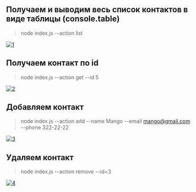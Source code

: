 ## Получаем и выводим весь список контактов в виде таблицы (console.table)
> node index.js --action list 
> 
<a href="https://ibb.co/kg50gxW"><img src="https://i.ibb.co/qM79MdP/1.png" alt="1" border="0"></a>

## Получаем контакт по id
> node index.js --action get --id 5
> 
<a href="https://ibb.co/J5BdLJ7"><img src="https://i.ibb.co/NZV3hBj/2.png" alt="2" border="0"></a>

## Добавляем контакт
> node index.js --action add --name Mango --email mango@gmail.com --phone 322-22-22
> 
<a href="https://ibb.co/nRBrjxj"><img src="https://i.ibb.co/7bQvKsK/3.png" alt="3" border="0"></a>

## Удаляем контакт
> node index.js --action remove --id=3
> 
<a href="https://ibb.co/3vY1C5p"><img src="https://i.ibb.co/7QNv1xn/4.png" alt="4" border="0"></a>
